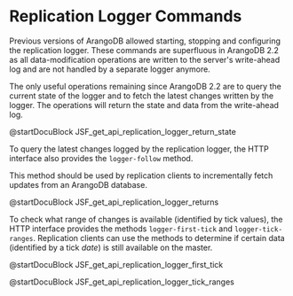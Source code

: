 Replication Logger Commands
===========================

Previous versions of ArangoDB allowed starting, stopping and configuring the
replication logger. These commands are superfluous in ArangoDB 2.2 as all
data-modification operations are written to the server's write-ahead log and are
not handled by a separate logger anymore.

The only useful operations remaining since ArangoDB 2.2 are to query the current state
of the logger and to fetch the latest changes written by the logger. The operations
will return the state and data from the write-ahead log.

<!-- arangod/RestHandler/RestReplicationHandler.cpp -->
@startDocuBlock JSF_get_api_replication_logger_return_state

To query the latest changes logged by the replication logger, the HTTP interface
also provides the `logger-follow` method.

This method should be used by replication clients to incrementally fetch updates 
from an ArangoDB database.

<!-- arangod/RestHandler/RestReplicationHandler.cpp -->
@startDocuBlock JSF_get_api_replication_logger_returns

To check what range of changes is available (identified by tick values), the HTTP
interface provides the methods `logger-first-tick` and `logger-tick-ranges`.
Replication clients can use the methods to determine if certain data (identified
by a tick *date*) is still available on the master.

@startDocuBlock JSF_get_api_replication_logger_first_tick

@startDocuBlock JSF_get_api_replication_logger_tick_ranges

